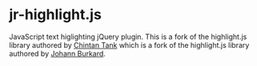 jr-highlight.js
============

JavaScript text higlighting jQuery plugin. This is a fork of the highlight.js library authored by [Chintan Tank](https://github.com/tankchintan) which is a fork of the highlight.js library authored by [Johann Burkard](http://johannburkard.de/).